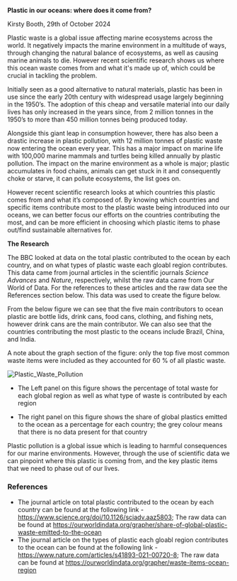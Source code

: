 **Plastic in our oceans: where does it come from?**

Kirsty Booth, 29th of October 2024
 
Plastic waste is a global issue affecting marine ecosystems across the world. It negatively impacts the marine environment in a multitude of ways, through changing the natural balance of ecosystems, as well as causing marine animals to die. However recent scientific research shows us where this ocean waste comes from and what it's made up of, which could be crucial in tackling the problem.


Initially seen as a good alternative to natural materials, plastic has been in use since the early 20th century with 
widespread usage largely beginning in the 1950’s. The adoption of this cheap and versatile material into our daily lives has
only increased in the years since, from 2 million tonnes in the 1950’s to more than 450 million tonnes being produced today. 


Alongside this giant leap in consumption however, there has also been a drastic increase in plastic pollution, with 12 million tonnes of plastic waste now entering the ocean every year. This has a major impact on marine life with 100,000 marine mammals and turtles being killed annually by plastic pollution. The impact on the marine environment as a whole is major; plastic accumulates in food chains, animals can get stuck in it and consequently choke or starve, it can pollute ecosystems, the list goes on. 

However recent scientific research looks at which countries this plastic comes from and what it’s composed of. By knowing which countries and specific items contribute most to the plastic waste being introduced into our oceans, we can better focus our efforts on the countries contributing the most, and can be more efficient in choosing which plastic items to phase out/find sustainable alternatives for.


**The Research**

The BBC looked at data on the total plastic contributed to the ocean by each country, and on what types of plastic waste each gloabl region contributes. This data came from journal articles in the scientific journals *Science Advances* and *Nature*, respectively, whilst the raw data came from Our World of Data. For the references to these articles and the raw data see the References section below. This data was used to create the figure below. 

From the below figure we can see that the five main contributors to ocean plastic are bottle lids, drink cans, food cans, clothing, and fishing nets, however drink cans are the main contributor. We can also see that the countries contributing the most plastic to the oceans include Brazil, China, and India.

A note about the graph section of the figure: only the top five most common waste items were included as they accounted for 60 % of all plastic waste.



![Plastic_Waste_Pollution](https://github.com/user-attachments/assets/d00b9918-57d0-4032-bde9-bc8536913320)

- The Left panel on this figure shows the percentage of total waste for each global region as well as what type of waste is contributed by each region

- The right panel on this figure shows the share of global plastics emitted to the ocean as a percentage for each country; the grey colour means that there is no data present for that country


Plastic pollution is a global issue which is leading to harmful consequences for our marine environments. However, through the use of scientific data we can pinpoint where this plastic is coming from, and the key plastic items that we need to phase out of our lives.


### References
* The journal article on total plastic contributed to the ocean by each country can be found at the following link - https://www.science.org/doi/10.1126/sciadv.aaz5803; The raw data can be found at https://ourworldindata.org/grapher/share-of-global-plastic-waste-emitted-to-the-ocean
* The journal article on the types of plastic each gloabl region contributes to the ocean can be found at the following link - https://www.nature.com/articles/s41893-021-00720-8; The raw data can be found at https://ourworldindata.org/grapher/waste-items-ocean-region
